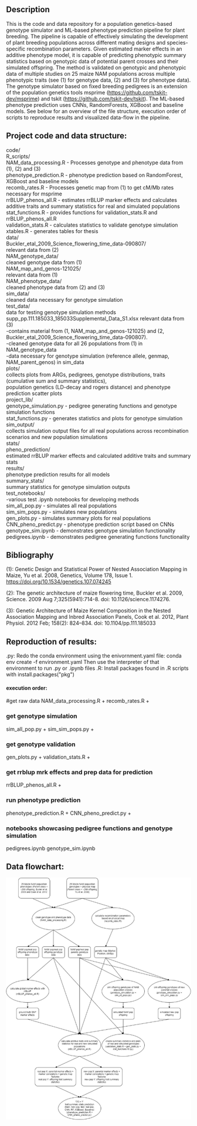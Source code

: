 ## Description
This is the code and data repository for a population genetics-based genotype simulator and ML-based phenotype prediction pipeline for plant breeding.
The pipeline is capable of effectively simulating the development of plant breeding populations across different mating designs and species-specific recombination parameters.
Given estimated marker effects in an additive phenotype model, it is capable of predicting phenotypic summary statistics based on genotypic data of potential parent crosses
and their simulated offspring. The method is validated on genotypic and phenotypic data of multiple studies on 25 maize NAM populations across multiple phenotypic traits
(see (1) for genotype data, (2) and (3) for phenotype data). The genotype simulator based on fixed breeding pedigrees is an extension of the population genetics tools
msprime (https://github.com/tskit-dev/msprime) and tskit (https://github.com/tskit-dev/tskit). The ML-based phenotype prediction uses CNNs, RandomForests, XGBoost and baseline models.
See below for an overview of the file structure, execution order of scripts to reproduce results and visualized data-flow in the pipeline.



## Project code and data structure:	
code/	  
	R_scripts/	  
		NAM_data_processing.R - Processes genotype and phenotype data from (1), (2) and (3)	  
		phenotype_prediction.R - phenotype prediction based on RandomForest, XGBoost and baseline models	  
		recomb_rates.R - Processes genetic map from (1) to get cM/Mb rates necessary for msprime	  
		rrBLUP_phenos_all.R - estimates rrBLUP marker effects and calculates additive traits and summary statistics for real and simulated populations	  
		stat_functions.R - provides functions for validation_stats.R and rrBLUP_phenos_all.R	  
		validation_stats.R - calculates statistics to validate genotype simulation	  
		xtables.R - generates tables for thesis	  
	data/ 	  
		Buckler_etal_2009_Science_flowering_time_data-090807/	  
			relevant data from (2)	  
		NAM_genotype_data/	  
			cleaned genotype data from (1)	  
		NAM_map_and_genos-121025/	  
			relevant data from (1)	  
		NAM_phenotype_data/	  
			cleaned phenotype data from (2) and (3)	  
		sim_data/	  
			cleaned data necessary for genotype simulation	  
		test_data/	  
			data for testing genotype simulation methods	  
		supp_pp.111.185033_185033Supplemental_Data_S1.xlsx relevant data from (3)	  
	-contains material from (1, NAM_map_and_genos-121025) and (2, Buckler_etal_2009_Science_flowering_time_data-090807).	  
	-cleaned genotype data for all 26 populations from (1) in NAM_genotype_data	   
	-data necessary for genotype simulation (reference allele, genmap, NAM_parent_genos) in sim_data	  
	plots/	  
		collects plots from ARGs, pedigrees, genotype distributions, traits (cumulative sum and summary statistics), 	  
		population genetics (LD-decay and rogers distance) and phenotype prediction scatter plots	  
	project_lib/	  
		genotype_simulation.py - pedigree generating functions and genotype simulation functions	  
		stat_functions.py - generates statistics and plots for genotype simulation	  
	sim_output/	  
		collects simulation output files for all real populations across recombination scenarios and new population simulations	  
	stats/	  
		pheno_prediction/	  
			estimated rrBLUP marker effects and calculated additive traits and summary stats	  
			results/	  
				phenotype prediction results for all models	  
		summary_stats/	  
			summary statistics for genotype simulation outputs	  
	test_notebooks/	  
		-various test .ipynb notebooks for developing methods	  
	sim_all_pop.py - simulates all real populations	  
	sim_sim_pops.py - simulates new populations	  
	gen_plots.py - simulates summary plots for real populations	  
	CNN_pheno_predict.py - phenotype prediction script based on CNNs	  
	genotype_sim.ipynb - demonstrates genotype simulation functionality	  
	pedigrees.ipynb - demonstrates pedigree generating functions functionality	  

## Bibliography
(1): Genetic Design and Statistical Power of Nested Association Mapping in Maize,
Yu et al. 2008, Genetics, Volume 178, Issue 1. https://doi.org/10.1534/genetics.107.074245

(2): The genetic architecture of maize flowering time, Buckler et al. 2009, 
Science. 2009 Aug 7;325(5941):714-8. doi: 10.1126/science.1174276.

(3): Genetic Architecture of Maize Kernel Composition in the Nested Association Mapping and Inbred Association Panels,
Cook et al. 2012, Plant Physiol. 2012 Feb; 158(2): 824–834. doi: 10.1104/pp.111.185033

## Reproduction of results:
.py:
Redo the conda environment using the enivornment.yaml file:
conda env create -f environment.yaml
Then use the interpreter of that environment to run .py or .ipynb files
.R:
Install packages found in .R scripts with install.packages("pkg")

#### execution order:
#get raw data 
NAM_data_processing.R +
recomb_rates.R +
### get genotype simulation
sim_all_pop.py +
sim_sim_pops.py +
### get genotype validation
gen_plots.py +
validation_stats.R + 
### get rrblup mrk effects and prep data for prediction
rrBLUP_phenos_all.R +
### run phenotype prediction
phenotype_prediction.R +
CNN_pheno_predict.py +
### notebooks showcasing pedigree functions and genotype simulation
pedigrees.ipynb
genotype_sim.ipynb

## Data flowchart:
![alt text](https://github.com/Phlup/Masterarbeit/blob/main/sim_predict_pipeline.jpg?raw=true)
